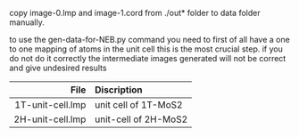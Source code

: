 copy image-0.lmp and image-1.cord from ./out* folder to data folder manually.

to use the gen-data-for-NEB.py command you need to first of all have a one to one mapping of atoms in the unit cell
this is the most crucial step. if you do not do it correctly the intermediate images generated will not be correct 
and give undesired results

| File | Discription |
| ---: | :--- |
| 1T-unit-cell.lmp | unit cell of 1T-MoS2|
| 2H-unit-cell.lmp | unit-cell of 2H-MoS2|
